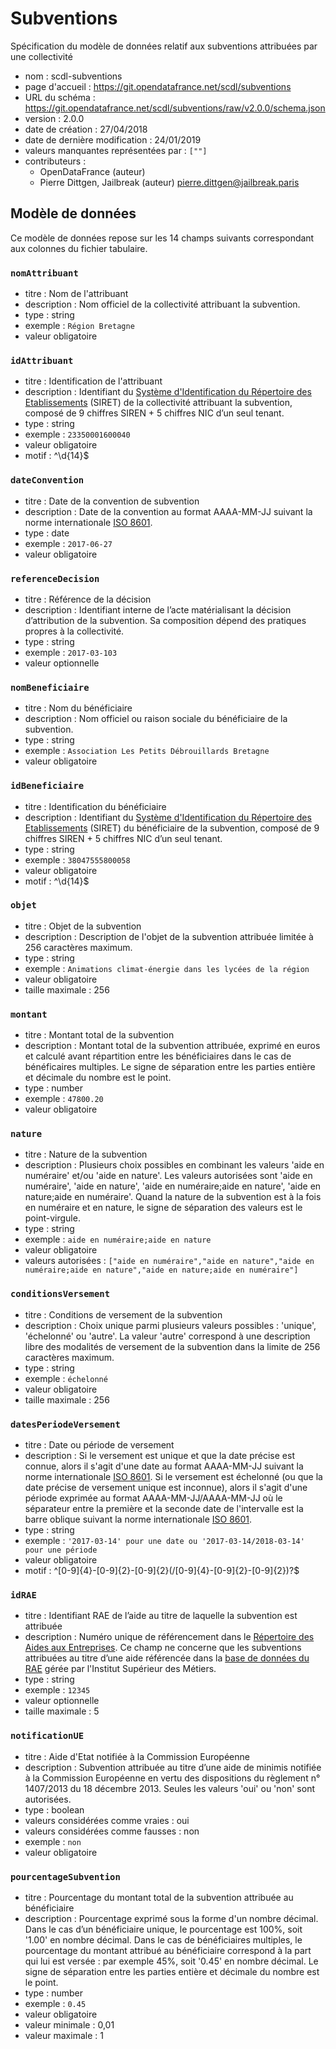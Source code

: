 # Subventions


Spécification du modèle de données relatif aux subventions attribuées par une collectivité

- nom : scdl-subventions
- page d'accueil : https://git.opendatafrance.net/scdl/subventions
- URL du schéma : https://git.opendatafrance.net/scdl/subventions/raw/v2.0.0/schema.json
- version : 2.0.0
- date de création : 27/04/2018
- date de dernière modification : 24/01/2019
- valeurs manquantes représentées par : `[""]`
- contributeurs :
  - OpenDataFrance (auteur)
  - Pierre Dittgen, Jailbreak (auteur) [pierre.dittgen@jailbreak.paris](pierre.dittgen@jailbreak.paris)

## Modèle de données

Ce modèle de données repose sur les 14 champs suivants correspondant aux colonnes du fichier
tabulaire.

### `nomAttribuant`

- titre : Nom de l'attribuant
- description : Nom officiel de la collectivité attribuant la subvention.
- type : string
- exemple : `Région Bretagne`
- valeur obligatoire

### `idAttribuant`

- titre : Identification de l'attribuant
- description : Identifiant du [Système d'Identification du Répertoire des Etablissements](https://fr.wikipedia.org/wiki/Syst%C3%A8me_d%27identification_du_r%C3%A9pertoire_des_%C3%A9tablissements) (SIRET) de la collectivité attribuant la subvention, composé de 9 chiffres SIREN + 5 chiffres NIC d’un seul tenant.
- type : string
- exemple : `23350001600040`
- valeur obligatoire
- motif : ^\d{14}$

### `dateConvention`

- titre : Date de la convention de subvention
- description : Date de la convention au format AAAA-MM-JJ suivant la norme internationale [ISO 8601](https://fr.wikipedia.org/wiki/ISO_8601).
- type : date
- exemple : `2017-06-27`
- valeur obligatoire

### `referenceDecision`

- titre : Référence de la décision
- description : Identifiant interne de l’acte matérialisant la décision d’attribution de la subvention. Sa composition dépend des pratiques propres à la collectivité.
- type : string
- exemple : `2017-03-103`
- valeur optionnelle

### `nomBeneficiaire`

- titre : Nom du bénéficiaire
- description : Nom officiel ou raison sociale du bénéficiaire de la subvention.
- type : string
- exemple : `Association Les Petits Débrouillards Bretagne`
- valeur obligatoire

### `idBeneficiaire`

- titre : Identification du bénéficiaire
- description : Identifiant du [Système d'Identification du Répertoire des Etablissements](https://fr.wikipedia.org/wiki/Syst%C3%A8me_d%27identification_du_r%C3%A9pertoire_des_%C3%A9tablissements) (SIRET) du bénéficiaire de la subvention, composé de 9 chiffres SIREN + 5 chiffres NIC d’un seul tenant.
- type : string
- exemple : `38047555800058`
- valeur obligatoire
- motif : ^\d{14}$

### `objet`

- titre : Objet de la subvention
- description : Description de l'objet de la subvention attribuée limitée à 256 caractères maximum.
- type : string
- exemple : `Animations climat-énergie dans les lycées de la région`
- valeur obligatoire
- taille maximale : 256

### `montant`

- titre : Montant total de la subvention
- description : Montant total de la subvention attribuée, exprimé en euros et calculé avant répartition entre les bénéficiaires dans le cas de bénéficaires multiples. Le signe de séparation entre les parties entière et décimale du nombre est le point.
- type : number
- exemple : `47800.20`
- valeur obligatoire

### `nature`

- titre : Nature de la subvention
- description : Plusieurs choix possibles en combinant les valeurs 'aide en numéraire' et/ou 'aide en nature'. Les valeurs autorisées sont 'aide en numéraire', 'aide en nature', 'aide en numéraire;aide en nature', 'aide en nature;aide en numéraire'. Quand la nature de la subvention est à la fois en numéraire et en nature, le signe de séparation des valeurs est le point-virgule.
- type : string
- exemple : `aide en numéraire;aide en nature`
- valeur obligatoire
- valeurs autorisées : `["aide en numéraire","aide en nature","aide en numéraire;aide en nature","aide en nature;aide en numéraire"]`

### `conditionsVersement`

- titre : Conditions de versement de la subvention
- description : Choix unique parmi plusieurs valeurs possibles : 'unique', 'échelonné' ou 'autre'. La valeur 'autre' correspond à une description libre des modalités de versement de la subvention dans la limite de 256 caractères maximum.
- type : string
- exemple : `échelonné`
- valeur obligatoire
- taille maximale : 256

### `datesPeriodeVersement`

- titre : Date ou période de versement
- description : Si le versement est unique et que la date précise est connue, alors il s'agit d'une date au format AAAA-MM-JJ suivant la norme internationale [ISO 8601](https://fr.wikipedia.org/wiki/ISO_8601). Si le versement est échelonné (ou que la date précise de versement unique est inconnue), alors il s'agit d'une période exprimée au format AAAA-MM-JJ/AAAA-MM-JJ où le séparateur entre la première et la seconde date de l'intervalle est la barre oblique suivant la norme internationale [ISO 8601](https://fr.wikipedia.org/wiki/ISO_8601).
- type : string
- exemple : `'2017-03-14' pour une date ou '2017-03-14/2018-03-14' pour une période`
- valeur obligatoire
- motif : ^[0-9]{4}\-[0-9]{2}\-[0-9]{2}(\/[0-9]{4}\-[0-9]{2}\-[0-9]{2})?$

### `idRAE`

- titre : Identifiant RAE de l’aide au titre de laquelle la subvention est attribuée
- description : Numéro unique de référencement dans le [Répertoire des Aides aux Entreprises](https://aides-entreprises.fr/). Ce champ ne concerne que les subventions attribuées au titre d’une aide référencée dans la [base de données du RAE](https://data.aides-entreprises.fr/documentation) gérée par l'Institut Supérieur des Métiers.
- type : string
- exemple : `12345`
- valeur optionnelle
- taille maximale : 5

### `notificationUE`

- titre : Aide d'Etat notifiée à la Commission Européenne
- description : Subvention attribuée au titre d’une aide de minimis notifiée à la Commission Européenne en vertu des dispositions du règlement n° 1407/2013 du 18 décembre 2013. Seules les valeurs 'oui' ou 'non' sont autorisées.
- type : boolean
- valeurs considérées comme vraies : oui
- valeurs considérées comme fausses : non
- exemple : `non`
- valeur obligatoire

### `pourcentageSubvention`

- titre : Pourcentage du montant total de la subvention attribuée au bénéficiaire
- description : Pourcentage exprimé sous la forme d'un nombre décimal. Dans le cas d’un bénéficiaire unique, le pourcentage est 100%, soit '1.00' en nombre décimal. Dans le cas de bénéficiaires multiples, le pourcentage du montant attribué au bénéficiaire correspond à la part qui lui est versée : par exemple 45%, soit '0.45' en nombre décimal. Le signe de séparation entre les parties entière et décimale du nombre est le point.
- type : number
- exemple : `0.45`
- valeur obligatoire
- valeur minimale : 0,01
- valeur maximale : 1


